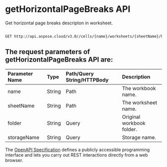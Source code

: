 # **getHorizontalPageBreaks API**

Get horizontal page breaks descripton in worksheet. 

```bash

GET http://api.aspose.cloud/v3.0//cells/{name}/worksheets/{sheetName}/horizontalpagebreaks

```

## The request parameters of **getHorizontalPageBreaks** API are: 

| Parameter Name | Type | Path/Query String/HTTPBody | Description | 
| :- | :- | :- |:- | 
|name|String|Path|The workbook name.|
|sheetName|String|Path|The worksheet name.|
|folder|String|Query|Original workbook folder.|
|storageName|String|Query|Storage name.|


The [OpenAPI Specification](https://reference.aspose.cloud/cells/#/PageBreaksController/GetHorizontalPageBreaks) defines a publicly accessible programming interface and lets you carry out REST interactions directly from a web browser.
